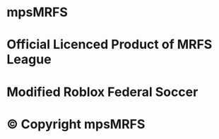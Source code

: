 # mpsMRFS

# Official Licenced Product of MRFS League

# Modified Roblox Federal Soccer

# © Copyright mpsMRFS
